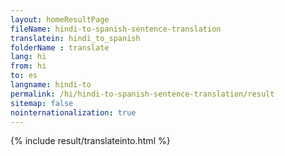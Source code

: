 ```yaml
---
layout: homeResultPage
fileName: hindi-to-spanish-sentence-translation
translatein: hindi_to_spanish
folderName : translate
lang: hi
from: hi
to: es
langname: hindi-to
permalink: /hi/hindi-to-spanish-sentence-translation/result
sitemap: false
nointernationalization: true
---
```

{% include result/translateinto.html %}

<script src="/js/result/translation.js" data-foldername="{{page.folderName}}" data-lang="{{page.lang}}"></script>
